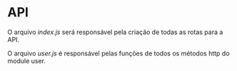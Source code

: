 # API

O arquivo *index.js* será responsável pela criação de todas as rotas para a API.

O arquivo *user.js* é responsável pelas funções de todos os métodos http do module user.